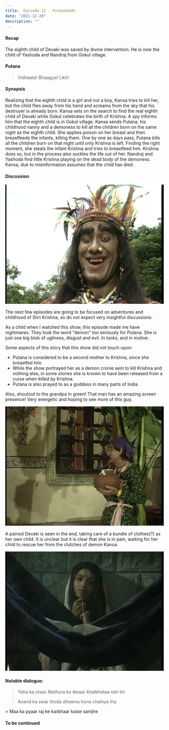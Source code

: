 ```yaml
---
title:  Episode 12 - PutanaVadh
date: "2021-12-20"
description: ""
---
```

#### Recap 
The eighth child of Devaki was saved by divine intervention. He is now the child of Yashoda and Nandraj from Gokul village.

#### Putana
> Vidhaata! Bhaagya! Likh!

#### Synopsis
Realizing that the eighth child is a girl and not a boy, Kansa tries to kill
her, but the child flies away from his hand and screams from the sky that his
destroyer is already born. Kansa sets on the
search to find the real eighth child of Devaki while Gokul celebrates
the birth of Krishna.
A spy informs him that the
eighth child is in Gokul village. Kansa sends Putana, his childhood nanny and a
demoness to kill all the children born on the same night as the eighth child.
She applies poison on her breast and then breastfeeds the infants, killing them.
One by one as days pass, Putana kills all the children born on that night until
only Krishna is left. Finding the right moment, she steals the infant Krishna and 
tries to breastfeed him. Krishna does so, but in the process also suckles the life 
out of her. Nandraj and Yashoda find little Krishna playing on the dead body of the demoness.
Kansa, due to misinformation assumes that the child has died.


#### Discussion

![Putana](../../assets/mahabharat/ep_12_1.webp)

The next few episodes are going to be focused on adventures and childhood of Shri Krishna, so
do not expect very insightful discussions.

As a child when I watched this show, this episode made me have nightmares. They took the word "demon"
too seriously for Putana. She is just one big blob of ugliness, disgust and evil. In looks, and in motive.

Some aspects of this story that this show did not touch upon:
- Putana is considered to be a second mother to Krishna, since she breastfed him.
- While the show portrayed her as a demon cronie sent to kill Krishna and nothing else, in some stories she is known to have been released from a curse when killed by Krishna. 
- Putana is also prayed to as a goddess in many parts of India.

Also, shoutout to the grandpa in green! That man has an amazing screen presence! Very energetic and hoping to see more of this guy.

![Grandpa in green](../../assets/mahabharat/ep_12_2.webp)

A pained Devaki is seen in the end, taking care of a bundle of clothes(?) as her own child. It is unclear but it is clear that she is in pain, waiting for her child to rescue her from the clutches of demon Kansa.

![Devaki Grieves](../../assets/mahabharat/ep_12_3.webp)
#### Notable dialogue:

> Yaha ka utsav Mathura ke dwaar khatkhataa rahi thi
>
> Anand ka swar thoda dheema hona chahiye tha
<div></div>
> Maa ka pyaar raj ke karbhaar kaise samjhe

#### To be continued

